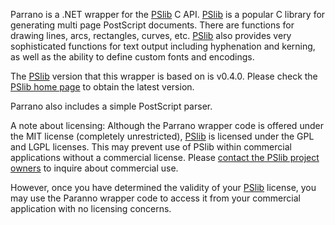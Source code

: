 Parrano is a .NET wrapper for the [PSlib](http://pslib.sourceforge.net) C API. [PSlib](http://pslib.sourceforge.net) is a popular C library for generating multi page PostScript documents. There are functions for drawing lines, arcs, rectangles, curves, etc. [PSlib](http://pslib.sourceforge.net) also provides very sophisticated functions for text output including hyphenation and kerning, as well as the ability to define custom fonts and encodings.

The [PSlib](http://pslib.sourceforge.net) version that this wrapper is based on is v0.4.0. Please check the [PSlib home page](http://pslib.sourceforge.net) to obtain the latest version. 

Parrano also includes a simple PostScript parser.

A note about licensing:
Although the Parrano wrapper code is offered under the MIT license (completely unrestricted), [PSlib](http://pslib.sourceforge.net) is licensed under the GPL and LGPL licenses. This may prevent use of PSlib within commercial applications without a commercial license. Please [contact the PSlib project owners](http://pslib.sourceforge.net/contact.php) to inquire about commercial use. 

However, once you have determined the validity of your [PSlib](http://pslib.sourceforge.net) license, you may use the Paranno wrapper code to access it from your commercial application with no licensing concerns.
